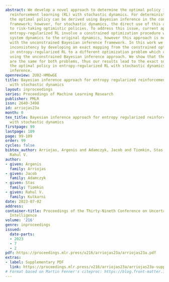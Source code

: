 ```yaml
---
abstract: We develop a novel approach to determine the optimal policy in entropy-regularized
  reinforcement learning (RL) with stochastic dynamics. For deterministic dynamics,
  the optimal policy can be derived using Bayesian inference in the control-as-inference
  framework; however, for stochastic dynamics, the direct use of this approach leads
  to risk-taking optimistic policies. To address this issue, current approaches in
  entropy-regularized RL involve a constrained optimization procedure which fixes
  system dynamics to the original dynamics, however this approach is not consistent
  with the unconstrained Bayesian inference framework. In this work we resolve this
  inconsistency by developing an exact mapping from the constrained optimization problem
  in entropy-regularized RL to a different optimization problem which can be solved
  using the unconstrained Bayesian inference approach. We show that the optimal policies
  are the same for both problems, thus our results lead to the exact solution for
  the optimal policy in entropy-regularized RL with stochastic dynamics through Bayesian
  inference.
openreview: 2U02-HMOwGE
title: Bayesian inference approach for entropy regularized reinforcement learning
  with stochastic dynamics
layout: inproceedings
series: Proceedings of Machine Learning Research
publisher: PMLR
issn: 2640-3498
id: arriojas23a
month: 0
tex_title: Bayesian inference approach for entropy regularized reinforcement learning
  with stochastic dynamics
firstpage: 99
lastpage: 109
page: 99-109
order: 99
cycles: false
bibtex_author: Arriojas, Argenis and Adamczyk, Jacob and Tiomkin, Stas and Kulkarni,
  Rahul V.
author:
- given: Argenis
  family: Arriojas
- given: Jacob
  family: Adamczyk
- given: Stas
  family: Tiomkin
- given: Rahul V.
  family: Kulkarni
date: 2023-07-02
address:
container-title: Proceedings of the Thirty-Nineth Conference on Uncertainty in Artificial
  Intelligence
volume: '216'
genre: inproceedings
issued:
  date-parts:
  - 2023
  - 7
  - 2
pdf: https://proceedings.mlr.press/v216/arriojas23a/arriojas23a.pdf
extras:
- label: Supplementary PDF
  link: https://proceedings.mlr.press/v216/arriojas23a/arriojas23a-supp.pdf
# Format based on Martin Fenner's citeproc: https://blog.front-matter.io/posts/citeproc-yaml-for-bibliographies/
---
```

